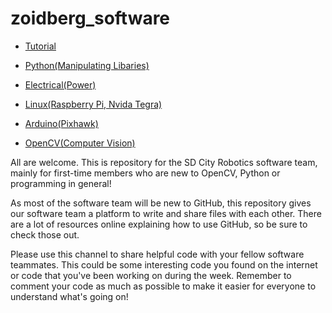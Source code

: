 # zoidberg_software
* [Tutorial](Tutorial)
* [Python(Manipulating Libaries)](https://github.com/sdcityrobotics/zoidberg_software/tree/master/Python)
* [Electrical(Power)](https://github.com/sdcityrobotics/zoidberg_software/tree/master/Electrical)

* [Linux(Raspberry Pi, Nvida Tegra)](https://github.com/sdcityrobotics/zoidberg_software/tree/master/Linux)

* [Arduino(Pixhawk)](https://github.com/sdcityrobotics/zoidberg_software/tree/master/Pixhawk)

* [OpenCV(Computer Vision)](https://github.com/sdcityrobotics/zoidberg_software/tree/master/OpenCV)

All are welcome. This is repository for the SD City Robotics software team, mainly for first-time members who are new to OpenCV, Python or programming in general!

As most of the software team will be new to GitHub, this repository gives our software team a platform to write and share files with each other. There are a lot of resources online explaining how to use GitHub, so be sure to check those out.

Please use this channel to share helpful code with your fellow software teammates. This could be some interesting code you found on the internet or code that you've been working on during the week. Remember to comment your code as much as possible to make it easier for everyone to understand what's going on!

